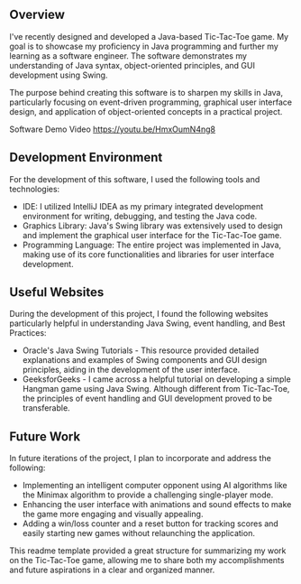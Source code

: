 ## Overview

I've recently designed and developed a Java-based Tic-Tac-Toe game. My goal is to showcase my proficiency in Java programming and further my learning as a software engineer. The software demonstrates my understanding of Java syntax, object-oriented principles, and GUI development using Swing.

The purpose behind creating this software is to sharpen my skills in Java, particularly focusing on event-driven programming, graphical user interface design, and application of object-oriented concepts in a practical project.

Software Demo Video
https://youtu.be/HmxOumN4ng8

## Development Environment

For the development of this software, I used the following tools and technologies:
- IDE: I utilized IntelliJ IDEA as my primary integrated development environment for writing, debugging, and testing the Java code.
- Graphics Library: Java's Swing library was extensively used to design and implement the graphical user interface for the Tic-Tac-Toe game.
- Programming Language: The entire project was implemented in Java, making use of its core functionalities and libraries for user interface development.

## Useful Websites

During the development of this project, I found the following websites particularly helpful in understanding Java Swing, event handling, and Best Practices:
- Oracle's Java Swing Tutorials - This resource provided detailed explanations and examples of Swing components and GUI design principles, aiding in the development of the user interface.
- GeeksforGeeks - I came across a helpful tutorial on developing a simple Hangman game using Java Swing. Although different from Tic-Tac-Toe, the principles of event handling and GUI development proved to be transferable.

## Future Work

In future iterations of the project, I plan to incorporate and address the following:
- Implementing an intelligent computer opponent using AI algorithms like the Minimax algorithm to provide a challenging single-player mode.
- Enhancing the user interface with animations and sound effects to make the game more engaging and visually appealing.
- Adding a win/loss counter and a reset button for tracking scores and easily starting new games without relaunching the application.

This readme template provided a great structure for summarizing my work on the Tic-Tac-Toe game, allowing me to share both my accomplishments and future aspirations in a clear and organized manner.